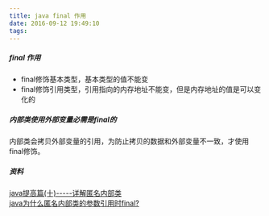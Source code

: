 ```yaml
---
title: java final 作用
date: 2016-09-12 19:49:10
tags:
---
```


##### final 作用
* final修饰基本类型，基本类型的值不能变
* final修饰引用类型，引用指向的内存地址不能变，但是内存地址的值是可以变化的

##### 内部类使用外部变量必需是final的
内部类会拷贝外部变量的引用，为防止拷贝的数据和外部变量不一致，才使用final修饰。

##### 资料  
[java提高篇(十)-----详解匿名内部类](http://www.cnblogs.com/chenssy/p/3390871.html)  
[java为什么匿名内部类的参数引用时final?](https://www.zhihu.com/question/21395848)
